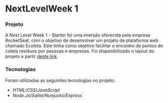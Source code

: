# NextLevelWeek 1

### **Projeto**

A Next Level Week 1 - Starter foi uma imersão oferecida pela empresa RocketSeat, com o objetivo de desenvolver um projeto de plataforma web chamado Ecoleta.
Este tinha como objetivo facilitar o encontro de pontos de coleta resíduos por pessoas e empresas.
Foi disponibilizado o layout do projeto a partir [deste link](<https://www.figma.com/file/Byw4X5etg8VCmezueyhzkC/Ecoleta-(Starter)?node-id=136%3A546>).

### **Tecnologias**

Foram utilizadas as seguintes tecnologias no projeto:

- *HTML*/*CSS*/*JavaScript*
- *Node.Js*/*Sqlite*/*Nunjucks*/*Express*

